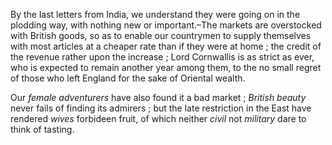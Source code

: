  By the last letters from India, we understand they were going on
                    in the plodding way, with nothing new or important.–The markets are
                    overstocked with British goods, so as to enable our countrymen to
                    supply themselves with most articles at a cheaper rate than if they were at
                    home ; the credit of the revenue rather upon the increase ; Lord
                    Cornwallis is as strict as ever, who is expected to remain another year
                    among them, to the no small regret of those who left England for the
                    sake of Oriental wealth.Our *female adventurers* have also found it a bad
                    market ; *British beauty* never fails of finding its
                    admirers ; but the late restriction in the East have rendered *wives* forbideen fruit, of which neither *civil* not *military* dare to think
                    of tasting.